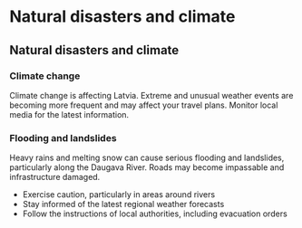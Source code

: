 # Natural disasters and climate

## Natural disasters and climate

### Climate change

Climate change is affecting Latvia. Extreme and unusual weather events are becoming more frequent and may affect your travel plans. Monitor local media for the latest information.

### Flooding and landslides

Heavy rains and melting snow can cause serious flooding and landslides, particularly along the Daugava River. Roads may become impassable and infrastructure damaged.

* Exercise caution, particularly in areas around rivers
* Stay informed of the latest regional weather forecasts
* Follow the instructions of local authorities, including evacuation orders